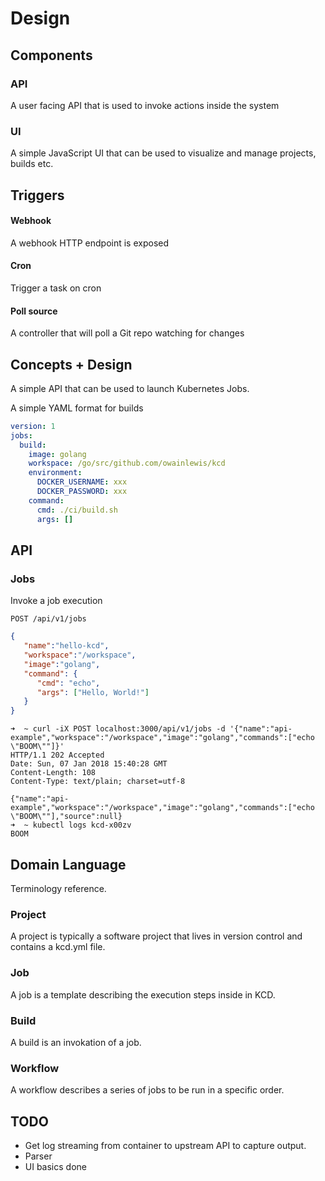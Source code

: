 # Design

## Components

### API

A user facing API that is used to invoke actions inside the system

### UI

A simple JavaScript UI that can be used to visualize and manage projects, builds etc.

## Triggers

#### Webhook

A webhook HTTP endpoint is exposed

#### Cron

Trigger a task on cron

#### Poll source

A controller that will poll a Git repo watching for changes

## Concepts + Design

A simple API that can be used to launch Kubernetes Jobs.

A simple YAML format for builds

```yaml
version: 1
jobs:
  build:
    image: golang
    workspace: /go/src/github.com/owainlewis/kcd
    environment:
      DOCKER_USERNAME: xxx
      DOCKER_PASSWORD: xxx
    command:
      cmd: ./ci/build.sh
      args: []
```

## API

### Jobs

Invoke a job execution

`POST /api/v1/jobs`

```json
{
   "name":"hello-kcd",
   "workspace":"/workspace",
   "image":"golang",
   "command": {
      "cmd": "echo",
      "args": ["Hello, World!"]
   }
}
```

```
➜  ~ curl -iX POST localhost:3000/api/v1/jobs -d '{"name":"api-example","workspace":"/workspace","image":"golang","commands":["echo \"BOOM\""]}'
HTTP/1.1 202 Accepted
Date: Sun, 07 Jan 2018 15:40:28 GMT
Content-Length: 108
Content-Type: text/plain; charset=utf-8

{"name":"api-example","workspace":"/workspace","image":"golang","commands":["echo \"BOOM\""],"source":null}
➜  ~ kubectl logs kcd-x00zv
BOOM
```

## Domain Language

Terminology reference.

### Project

A project is typically a software project that lives in version control and contains a kcd.yml file.

### Job

A job is a template describing the execution steps inside in KCD.

### Build

A build is an invokation of a job.

### Workflow

A workflow describes a series of jobs to be run in a specific order.

## TODO

* Get log streaming from container to upstream API to capture output.
* Parser
* UI basics done


